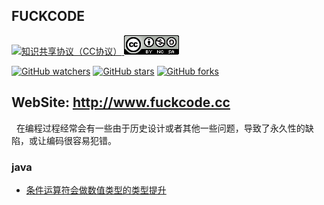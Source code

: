 ## FUCKCODE  

[![知识共享协议（CC协议）](https://img.shields.io/badge/License-Creative%20Commons-DC3D24.svg?style=flat-square) ![Attribution-NonCommercial-ShareAlike CC BY-NC-SA](LICENSE.png)](https://creativecommons.org/licenses/by-nc-sa/4.0/deed.zh)


[![GitHub watchers](https://img.shields.io/github/watchers/fk-code/fuckcode.svg?style=social&logo=github&label=Watch)](https://github.com/fk-code/fuckcode/watchers)  [![GitHub stars](https://img.shields.io/github/stars/fk-code/fuckcode.svg?style=social&logo=github&label=Stars)](https://github.com/fk-code/fuckcode/stargazers)  [![GitHub forks](https://img.shields.io/github/forks/fk-code/fuckcode.svg?style=social&logo=github&label=Fork)](https://github.com/fk-code/fuckcode/network) 
 
## WebSite: http://www.fuckcode.cc
 
在编程过程经常会有一些由于历史设计或者其他一些问题，导致了永久性的缺陷，或让编码很容易犯错。
 
### java
- [条件运算符会做数值类型的类型提升](java/条件运算符会做数值类型的类型提升.md)

